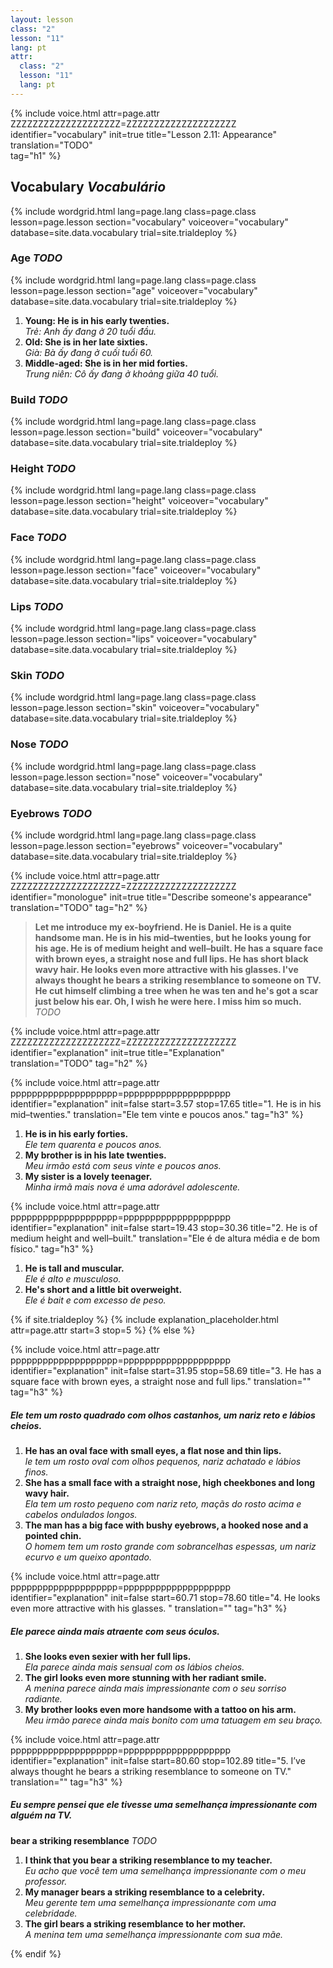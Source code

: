 ```yaml
---
layout: lesson
class: "2"
lesson: "11"
lang: pt
attr:
  class: "2"
  lesson: "11"
  lang: pt
---
```


{%  include voice.html attr=page.attr        ZZZZZZZZZZZZZZZZZZZZ=ZZZZZZZZZZZZZZZZZZZZ
	identifier="vocabulary"  init=true
	title="Lesson 2.11: Appearance"  
	translation="TODO"      
    tag="h1" %}



## Vocabulary   *Vocabulário*

{% include wordgrid.html lang=page.lang
		class=page.class 
		lesson=page.lesson 
		section="vocabulary"
		voiceover="vocabulary"
		database=site.data.vocabulary 
		trial=site.trialdeploy %}


### Age   *TODO*

{% include wordgrid.html lang=page.lang
		class=page.class 
		lesson=page.lesson 
		section="age"
		voiceover="vocabulary"
		database=site.data.vocabulary 
		trial=site.trialdeploy %}

1. **Young: He is in his early twenties.**  
*Trẻ: Anh ấy đang ở 20 tuổi đầu.*   
2. **Old: She is in her late sixties.**  
*Già: Bà ấy đang ở cuối tuổi 60.*   
3. **Middle-aged: She is in her mid forties.**  
*Trung niên: Cô ấy đang ở khoảng giữa 40 tuổi.*    

### Build   *TODO* 

{% include wordgrid.html lang=page.lang
		class=page.class 
		lesson=page.lesson 
		section="build"
		voiceover="vocabulary"
		database=site.data.vocabulary 
		trial=site.trialdeploy %}

### Height   *TODO*

{% include wordgrid.html lang=page.lang
		class=page.class 
		lesson=page.lesson 
		section="height"
		voiceover="vocabulary"
		database=site.data.vocabulary 
		trial=site.trialdeploy %}

### Face   *TODO*

{% include wordgrid.html lang=page.lang
		class=page.class 
		lesson=page.lesson 
		section="face"
		voiceover="vocabulary"
		database=site.data.vocabulary 
		trial=site.trialdeploy %}

### Lips   *TODO*

{% include wordgrid.html lang=page.lang
		class=page.class 
		lesson=page.lesson 
		section="lips"
		voiceover="vocabulary"
		database=site.data.vocabulary 
		trial=site.trialdeploy %}

### Skin   *TODO*

{% include wordgrid.html lang=page.lang
		class=page.class 
		lesson=page.lesson 
		section="skin"
		voiceover="vocabulary"
		database=site.data.vocabulary 
		trial=site.trialdeploy %}

### Nose   *TODO*

{% include wordgrid.html lang=page.lang
		class=page.class 
		lesson=page.lesson 
		section="nose"
		voiceover="vocabulary"
		database=site.data.vocabulary 
		trial=site.trialdeploy %}

### Eyebrows   *TODO*

{% include wordgrid.html lang=page.lang
		class=page.class 
		lesson=page.lesson 
		section="eyebrows"
		voiceover="vocabulary"
		database=site.data.vocabulary 
		trial=site.trialdeploy %}
 
{%  include voice.html attr=page.attr    ZZZZZZZZZZZZZZZZZZZZ=ZZZZZZZZZZZZZZZZZZZZ
	identifier="monologue"  init=true
	title="Describe someone's appearance"        
	translation="TODO"
    tag="h2" %}

> **Let me introduce my ex-boyfriend. He is Daniel. He is a quite handsome man. He is in his mid–twenties, but he looks young for his age. He is of medium height and well–built. He has a square face with brown eyes, a straight nose and full lips. He has short black wavy hair. He looks even more attractive with his glasses. I've always thought he bears a striking resemblance to someone on TV. He cut himself climbing a tree when he was ten and he's got a scar just below his ear. Oh, I wish he were here. I miss him so much.**   
*TODO*  

{%  include voice.html attr=page.attr    ZZZZZZZZZZZZZZZZZZZZ=ZZZZZZZZZZZZZZZZZZZZ
	identifier="explanation"  init=true
	title="Explanation"        
	translation="TODO"
    tag="h2" %}

{%  include voice.html attr=page.attr    pppppppppppppppppppp=pppppppppppppppppppp
	identifier="explanation"  init=false start=3.57 stop=17.65
	title="1. He is in his mid–twenties."
	translation="Ele tem vinte e poucos anos."
    tag="h3" %}

1. **He is in his early forties.**  
*Ele tem quarenta e poucos anos.*   
2. **My brother is in his late twenties.**   
*Meu irmão está com seus vinte e poucos anos.*   
3. **My sister is a lovely teenager.**   
*Minha irmã mais nova é uma adorável adolescente.*   

{%  include voice.html attr=page.attr    pppppppppppppppppppp=pppppppppppppppppppp
	identifier="explanation"  init=false start=19.43 stop=30.36
	title="2. He is of medium height and well–built."
	translation="Ele é de altura média e de bom físico."
    tag="h3" %}

1. **He is tall and muscular.**  
*Ele é alto e musculoso.*    
2. **He's short and a little bit overweight.**   
*Ele é bait e com excesso de peso.*   

{% if site.trialdeploy %}
	{% include explanation_placeholder.html  attr=page.attr     start=3 stop=5 %}
	{% else %}

{%  include voice.html attr=page.attr    pppppppppppppppppppp=pppppppppppppppppppp
	identifier="explanation"  init=false start=31.95 stop=58.69
	title="3. He has a square face with brown eyes, a straight nose and full lips."
	translation=""
    tag="h3" %}
##### *Ele tem um rosto quadrado com olhos castanhos, um nariz reto e lábios cheios.*
1. **He has an oval face with small eyes, a flat nose and thin lips.**  
*le tem um rosto oval com olhos pequenos, nariz achatado e lábios finos.*   
2. **She has a small face with a straight nose, high cheekbones and long wavy hair.**  
*Ela tem um rosto pequeno com nariz reto, maçãs do rosto acima e cabelos ondulados longos.*    
3. **The man has a big face with bushy eyebrows, a hooked nose and a pointed chin.**   
*O homem tem um rosto grande com sobrancelhas espessas, um nariz ecurvo e um queixo apontado.*   

{%  include voice.html attr=page.attr    pppppppppppppppppppp=pppppppppppppppppppp
	identifier="explanation"  init=false  start=60.71 stop=78.60
	title="4. He looks even more attractive with his glasses. "
	translation=""
    tag="h3" %}
##### *Ele parece ainda mais atraente com seus óculos.*
1. **She looks even sexier with her full lips.**  
*Ela parece ainda mais sensual com os lábios cheios.*   
2. **The girl looks even more stunning with her radiant smile.**  
*A menina parece ainda mais impressionante com o seu sorriso radiante.*   
3. **My brother looks even more handsome with a tattoo on his arm.**   
*Meu irmão parece ainda mais bonito com uma tatuagem em seu braço.*   


{%  include voice.html attr=page.attr    pppppppppppppppppppp=pppppppppppppppppppp
	identifier="explanation"  init=false start=80.60 stop=102.89
	title="5. I’ve always thought he bears a striking resemblance to someone on TV."
	translation=""
    tag="h3" %}
##### *Eu sempre pensei que ele tivesse uma semelhança impressionante com alguém na TV.*
**bear a striking resemblance**     *TODO*

1. **I think that you bear a striking resemblance to my teacher.**  
*Eu acho que você tem uma semelhança impressionante com o meu professor.*   
2. **My manager bears a striking resemblance to a celebrity.**  
*Meu gerente tem uma semelhança impressionante com uma celebridade.*   
3. **The girl bears a striking resemblance to her mother.**  
*A menina tem uma semelhança impressionante com sua mãe.*  
 
{% endif %}

